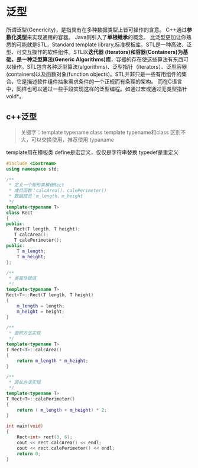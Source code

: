 # 泛型

所谓泛型(Genericity)，是指具有在多种数据类型上皆可操作的含意。
C++通过**参数化类型**来实现通用的容器。
Java则引入了**单根继承**的概念。
比泛型更加让你熟悉的可能就是STL，Standard template library,标准模板库。STL是一种高效、泛型、可交互操作的软件组件。STL以**迭代器 (Iterators)**和**容器(Containers)**为基础，是一种**泛型算法(Generic Algorithms)库**，容器的存在使这些算法有东西可以操作。STL包含各种泛型算法(algorithms)、泛型指针（iterators）、泛型容器(containers)以及函数对象(function objects)。STL并非只是一些有用组件的集合，它是描述软件组件抽象需求条件的一个正规而有条理的架构。
而在C语言中，同样也可以通过一些手段实现这样的泛型编程。如通过宏或通过无类型指针void*。

## c++泛型
> 关键字：template typename class
> template<typename T>
> typename和class 区别不大，可以交换使用，推荐使用 typaname


template用在模板类
define是宏定义，仅仅是字符串替换
typedef是重定义

```c++
#include <iostream>
using namespace std;

/**
 * 定义一个矩形类模板Rect
 * 成员函数：calcArea()、calePerimeter()
 * 数据成员：m_length、m_height
 */
template<typename T>
class Rect
{
public:
   Rect(T length, T height);
   T calcArea();
   T calePerimeter();
public:
	T m_length;
	T m_height;
};

/**
 * 类属性赋值
 */
template<typename T>
Rect<T>::Rect(T length, T height)
{
	m_length = length;
	m_height = height;
}

/**
 * 面积方法实现
 */
template<typename T>
T Rect<T>::calcArea()
{
	return m_length * m_height;
}

/**
 * 周长方法实现
 */
template<typename T>
T Rect<T>::calePerimeter()
{
	return ( m_length + m_height) * 2;
}

int main(void)
{
	Rect<int> rect(3, 6);
	cout << rect.calcArea() << endl;
	cout << rect.calePerimeter() << endl;
	return 0;
}
```